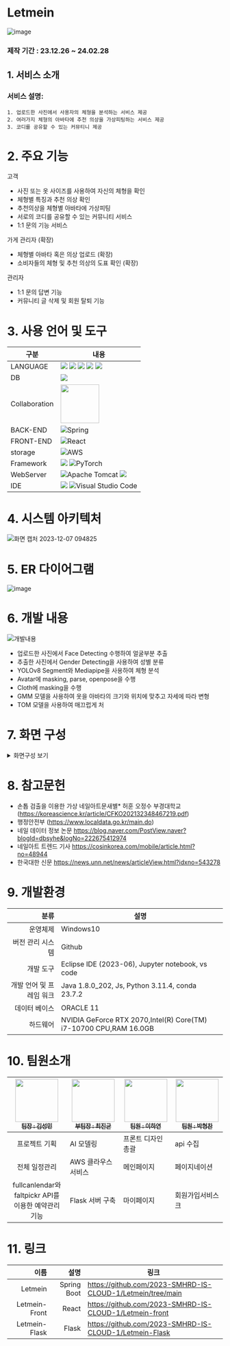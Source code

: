 # Letmein
![image](https://private-user-images.githubusercontent.com/123911778/310373079-9d6f2df8-5241-4118-bd39-bbd0adcf6fdb.png?jwt=eyJhbGciOiJIUzI1NiIsInR5cCI6IkpXVCJ9.eyJpc3MiOiJnaXRodWIuY29tIiwiYXVkIjoicmF3LmdpdGh1YnVzZXJjb250ZW50LmNvbSIsImtleSI6ImtleTUiLCJleHAiOjE3MDk3MDM2MTgsIm5iZiI6MTcwOTcwMzMxOCwicGF0aCI6Ii8xMjM5MTE3NzgvMzEwMzczMDc5LTlkNmYyZGY4LTUyNDEtNDExOC1iZDM5LWJiZDBhZGNmNmZkYi5wbmc_WC1BbXotQWxnb3JpdGhtPUFXUzQtSE1BQy1TSEEyNTYmWC1BbXotQ3JlZGVudGlhbD1BS0lBVkNPRFlMU0E1M1BRSzRaQSUyRjIwMjQwMzA2JTJGdXMtZWFzdC0xJTJGczMlMkZhd3M0X3JlcXVlc3QmWC1BbXotRGF0ZT0yMDI0MDMwNlQwNTM1MThaJlgtQW16LUV4cGlyZXM9MzAwJlgtQW16LVNpZ25hdHVyZT0zNDc1ODBlYWNjMDMyNGFlM2ZiOGE2ZDBmY2FhNDgwZTM3ZTgzNTFlOWQxZjliN2ZiMTFiNDYyMzcyNmQzOTA5JlgtQW16LVNpZ25lZEhlYWRlcnM9aG9zdCZhY3Rvcl9pZD0wJmtleV9pZD0wJnJlcG9faWQ9MCJ9.DgQ8048HdWjTkS46cIX73ILVESz-GkR0p9k4T4SHr10)


### 제작 기간 : 23.12.26 ~ 24.02.28

## 1. 서비스 소개

   ### 서비스 설명:


    1. 업로드한 사진에서 사용자의 체형을 분석하는 서비스 제공
    2. 여러가지 체형의 아바타에 추천 의상을 가상피팅하는 서비스 제공
    3. 코디를 공유할 수 있는 커뮤티니 제공

# 2. 주요 기능

고객
   - 사진 또는 옷 사이즈를 사용하여 자신의 체형을 확인
   - 체형별 특징과 추천 의상 확인
   - 추천의상을 체형별 아바타에 가상피팅
   - 서로의 코디를 공유할 수 있는 커뮤니티 서비스
   - 1:1 문의 기능 서비스


가게 관리자 (확장)
   - 체형별 아바타 혹은 의상 업로드 (확장)
   - 소비자들의 체형 및 추천 의상의 도표 확인 (확장)

관리자
   - 1:1 문의 답변 기능
   - 커뮤니티 글 삭제 및 회원 탈퇴 기능


# 3. 사용 언어 및 도구
| 구분         | 내용               |
|--------------|-------------------|
| LANGUAGE    | <img src="https://img.shields.io/badge/Java-ED8B00?style=for-the-badge&logo=openjdk&logoColor=white" /> <img src="https://img.shields.io/badge/Python-14354C?style=for-the-badge&logo=python&logoColor=white" /> <img src="https://img.shields.io/badge/HTML-239120?style=for-the-badge&logo=html5&logoColor=white" /> <img src="https://img.shields.io/badge/JavaScript-F7DF1E?style=for-the-badge&logo=JavaScript&logoColor=white" /> <img src="https://img.shields.io/badge/CSS-239120?style=for-the-badge&logo=css3&logoColor=white" /> |
| DB  | <img src="https://img.shields.io/badge/Oracle-F80000?style=for-the-badge&logo=oracle&logoColor=black" />|
| Collaboration |<img src="https://bookface-images.s3.amazonaws.com/logos/1f147b7526b12554a4ea7cd2312a694892459acc.png?1630010761" width="90"> |
| BACK-END  |  ![Spring](https://img.shields.io/badge/spring-%236DB33F.svg?style=for-the-badge&logo=spring&logoColor=white)|
| FRONT-END  | ![React](https://img.shields.io/badge/react-%2320232a.svg?style=for-the-badge&logo=react&logoColor=%2361DAFB)|
| storage   | ![AWS](https://img.shields.io/badge/AWS-%23FF9900.svg?style=for-the-badge&logo=amazon-aws&logoColor=white) |
| Framework | <img src="https://img.shields.io/badge/TensorFlow-FF6F00?style=for-the-badge&logo=tensorflow&logoColor=white" />  ![PyTorch](https://img.shields.io/badge/PyTorch-%23EE4C2C.svg?style=for-the-badge&logo=PyTorch&logoColor=white)  |
| WebServer    | ![Apache Tomcat](https://img.shields.io/badge/apache%20tomcat-%23F8DC75.svg?style=for-the-badge&logo=apache-tomcat&logoColor=black) <img src="https://img.shields.io/badge/Flask-000000?style=for-the-badge&logo=flask&logoColor=white" />   |
| IDE   | <img src="https://img.shields.io/badge/Eclipse-2C2255?style=for-the-badge&logo=eclipse&logoColor=white" /> ![Visual Studio Code](https://img.shields.io/badge/Visual%20Studio%20Code-0078d7.svg?style=for-the-badge&logo=visual-studio-code&logoColor=white)|



# 4. 시스템 아키텍처

![화면 캡처 2023-12-07 094825](https://private-user-images.githubusercontent.com/123911778/310373246-6dbacfd7-fc0f-4e7d-9cb6-34b12eb467b2.png?jwt=eyJhbGciOiJIUzI1NiIsInR5cCI6IkpXVCJ9.eyJpc3MiOiJnaXRodWIuY29tIiwiYXVkIjoicmF3LmdpdGh1YnVzZXJjb250ZW50LmNvbSIsImtleSI6ImtleTUiLCJleHAiOjE3MDk3MDM1MTIsIm5iZiI6MTcwOTcwMzIxMiwicGF0aCI6Ii8xMjM5MTE3NzgvMzEwMzczMjQ2LTZkYmFjZmQ3LWZjMGYtNGU3ZC05Y2I2LTM0YjEyZWI0NjdiMi5wbmc_WC1BbXotQWxnb3JpdGhtPUFXUzQtSE1BQy1TSEEyNTYmWC1BbXotQ3JlZGVudGlhbD1BS0lBVkNPRFlMU0E1M1BRSzRaQSUyRjIwMjQwMzA2JTJGdXMtZWFzdC0xJTJGczMlMkZhd3M0X3JlcXVlc3QmWC1BbXotRGF0ZT0yMDI0MDMwNlQwNTMzMzJaJlgtQW16LUV4cGlyZXM9MzAwJlgtQW16LVNpZ25hdHVyZT0yMmMyOGVhNDMyZmJmZjc3MTZmMDkxNDY4YWEyZGUxNjQxZGE2YzZmY2RmOTU0MTg3M2Y3MGRjOTcyMzdhOWIzJlgtQW16LVNpZ25lZEhlYWRlcnM9aG9zdCZhY3Rvcl9pZD0wJmtleV9pZD0wJnJlcG9faWQ9MCJ9.3H3wrPUNCayJbt1kP2Di9K-hpTyWoc76K8Re0EBmfDw)



# 5. ER 다이어그램

![image](https://private-user-images.githubusercontent.com/123911778/310373071-7ad2409c-7309-4c30-93e2-094589d994c4.png?jwt=eyJhbGciOiJIUzI1NiIsInR5cCI6IkpXVCJ9.eyJpc3MiOiJnaXRodWIuY29tIiwiYXVkIjoicmF3LmdpdGh1YnVzZXJjb250ZW50LmNvbSIsImtleSI6ImtleTUiLCJleHAiOjE3MDk3MDM1NDIsIm5iZiI6MTcwOTcwMzI0MiwicGF0aCI6Ii8xMjM5MTE3NzgvMzEwMzczMDcxLTdhZDI0MDljLTczMDktNGMzMC05M2UyLTA5NDU4OWQ5OTRjNC5wbmc_WC1BbXotQWxnb3JpdGhtPUFXUzQtSE1BQy1TSEEyNTYmWC1BbXotQ3JlZGVudGlhbD1BS0lBVkNPRFlMU0E1M1BRSzRaQSUyRjIwMjQwMzA2JTJGdXMtZWFzdC0xJTJGczMlMkZhd3M0X3JlcXVlc3QmWC1BbXotRGF0ZT0yMDI0MDMwNlQwNTM0MDJaJlgtQW16LUV4cGlyZXM9MzAwJlgtQW16LVNpZ25hdHVyZT0yZTU5ZTBhYThjOTdlMzQ1NzY5MjY3NTc0ZjMzOGMxYzVlODkzOWU4MThmYTI0MDViZWFkN2I5ZTQ4ZDkzM2E3JlgtQW16LVNpZ25lZEhlYWRlcnM9aG9zdCZhY3Rvcl9pZD0wJmtleV9pZD0wJnJlcG9faWQ9MCJ9.vGnFRcAXFmcsfx7H3ZI-Qo7g5YcB1tDS9wErjqAkUWQ)




# 6. 개발 내용
![개발내용](https://private-user-images.githubusercontent.com/123911778/310373076-870be38a-0c15-4ff3-8274-42b18053d1df.png?jwt=eyJhbGciOiJIUzI1NiIsInR5cCI6IkpXVCJ9.eyJpc3MiOiJnaXRodWIuY29tIiwiYXVkIjoicmF3LmdpdGh1YnVzZXJjb250ZW50LmNvbSIsImtleSI6ImtleTUiLCJleHAiOjE3MDk3MDM1NDIsIm5iZiI6MTcwOTcwMzI0MiwicGF0aCI6Ii8xMjM5MTE3NzgvMzEwMzczMDc2LTg3MGJlMzhhLTBjMTUtNGZmMy04Mjc0LTQyYjE4MDUzZDFkZi5wbmc_WC1BbXotQWxnb3JpdGhtPUFXUzQtSE1BQy1TSEEyNTYmWC1BbXotQ3JlZGVudGlhbD1BS0lBVkNPRFlMU0E1M1BRSzRaQSUyRjIwMjQwMzA2JTJGdXMtZWFzdC0xJTJGczMlMkZhd3M0X3JlcXVlc3QmWC1BbXotRGF0ZT0yMDI0MDMwNlQwNTM0MDJaJlgtQW16LUV4cGlyZXM9MzAwJlgtQW16LVNpZ25hdHVyZT00N2M2NWU0ZjEzZDZjMDdjMTQ4M2U5YjJhOWQ0OWZhYjAwN2Q3MjA2ODZiYzdhNzM1ZWI4MzIxM2VkYjE4NTgzJlgtQW16LVNpZ25lZEhlYWRlcnM9aG9zdCZhY3Rvcl9pZD0wJmtleV9pZD0wJnJlcG9faWQ9MCJ9.CsBWPPRjk1gSPlF0K5B2BH56NRDLTzhzgF2sBA5-wJs)

- 업로드한 사진에서 Face Detecting 수행하여 얼굴부분 추출
- 추출한 사진에서 Gender Detecting을 사용하여 성별 분류
- YOLOv8 Segment와 Mediapipe을 사용하여 체형 분석
- Avatar에 masking, parse, openpose을 수행
- Cloth에 masking을 수행
- GMM 모델을 사용하여 옷을 아바타의 크기와 위치에 맞추고 자세에 따라 변형
- TOM 모델을 사용하여 매끄럽게 처


# 7. 화면 구성

<details>
    <summary>화면구성 보기</summary>
<!-- summary 아래 한칸 공백 두고 내용 삽입 -->
   
   #### 메인 페이지 & 로그인 페이지
   ![1](https://private-user-images.githubusercontent.com/123911778/310374630-48e092a7-104c-45c3-a1a2-19343e89776e.png?jwt=eyJhbGciOiJIUzI1NiIsInR5cCI6IkpXVCJ9.eyJpc3MiOiJnaXRodWIuY29tIiwiYXVkIjoicmF3LmdpdGh1YnVzZXJjb250ZW50LmNvbSIsImtleSI6ImtleTUiLCJleHAiOjE3MDk3MDM5NDAsIm5iZiI6MTcwOTcwMzY0MCwicGF0aCI6Ii8xMjM5MTE3NzgvMzEwMzc0NjMwLTQ4ZTA5MmE3LTEwNGMtNDVjMy1hMWEyLTE5MzQzZTg5Nzc2ZS5wbmc_WC1BbXotQWxnb3JpdGhtPUFXUzQtSE1BQy1TSEEyNTYmWC1BbXotQ3JlZGVudGlhbD1BS0lBVkNPRFlMU0E1M1BRSzRaQSUyRjIwMjQwMzA2JTJGdXMtZWFzdC0xJTJGczMlMkZhd3M0X3JlcXVlc3QmWC1BbXotRGF0ZT0yMDI0MDMwNlQwNTQwNDBaJlgtQW16LUV4cGlyZXM9MzAwJlgtQW16LVNpZ25hdHVyZT1iYWFkZGEwZjM2NGJiMjZjZDAxYmIzMGUzZDE4MWRmOGM2MGQ5NDdlY2JkZTIwYTY0MWE1MTk4MzVlMDAyOGZjJlgtQW16LVNpZ25lZEhlYWRlcnM9aG9zdCZhY3Rvcl9pZD0wJmtleV9pZD0wJnJlcG9faWQ9MCJ9.38CQLDa1j81c4OdV5h72NiHmwEgx1DHkn_0zc4uKWTM)
   #### 체형 분석 페이지
   ![2](https://private-user-images.githubusercontent.com/123911778/310374630-48e092a7-104c-45c3-a1a2-19343e89776e.png?jwt=eyJhbGciOiJIUzI1NiIsInR5cCI6IkpXVCJ9.eyJpc3MiOiJnaXRodWIuY29tIiwiYXVkIjoicmF3LmdpdGh1YnVzZXJjb250ZW50LmNvbSIsImtleSI6ImtleTUiLCJleHAiOjE3MDk3MDM5NDAsIm5iZiI6MTcwOTcwMzY0MCwicGF0aCI6Ii8xMjM5MTE3NzgvMzEwMzc0NjMwLTQ4ZTA5MmE3LTEwNGMtNDVjMy1hMWEyLTE5MzQzZTg5Nzc2ZS5wbmc_WC1BbXotQWxnb3JpdGhtPUFXUzQtSE1BQy1TSEEyNTYmWC1BbXotQ3JlZGVudGlhbD1BS0lBVkNPRFlMU0E1M1BRSzRaQSUyRjIwMjQwMzA2JTJGdXMtZWFzdC0xJTJGczMlMkZhd3M0X3JlcXVlc3QmWC1BbXotRGF0ZT0yMDI0MDMwNlQwNTQwNDBaJlgtQW16LUV4cGlyZXM9MzAwJlgtQW16LVNpZ25hdHVyZT1iYWFkZGEwZjM2NGJiMjZjZDAxYmIzMGUzZDE4MWRmOGM2MGQ5NDdlY2JkZTIwYTY0MWE1MTk4MzVlMDAyOGZjJlgtQW16LVNpZ25lZEhlYWRlcnM9aG9zdCZhY3Rvcl9pZD0wJmtleV9pZD0wJnJlcG9faWQ9MCJ9.38CQLDa1j81c4OdV5h72NiHmwEgx1DHkn_0zc4uKWTM)
   ### 가상피팅 페이지 & 커뮤니티 페이지
   ![3](https://private-user-images.githubusercontent.com/123911778/310374631-24db9259-e153-4006-9eb3-ab21f5d3ece9.png?jwt=eyJhbGciOiJIUzI1NiIsInR5cCI6IkpXVCJ9.eyJpc3MiOiJnaXRodWIuY29tIiwiYXVkIjoicmF3LmdpdGh1YnVzZXJjb250ZW50LmNvbSIsImtleSI6ImtleTUiLCJleHAiOjE3MDk3MDM5NDAsIm5iZiI6MTcwOTcwMzY0MCwicGF0aCI6Ii8xMjM5MTE3NzgvMzEwMzc0NjMxLTI0ZGI5MjU5LWUxNTMtNDAwNi05ZWIzLWFiMjFmNWQzZWNlOS5wbmc_WC1BbXotQWxnb3JpdGhtPUFXUzQtSE1BQy1TSEEyNTYmWC1BbXotQ3JlZGVudGlhbD1BS0lBVkNPRFlMU0E1M1BRSzRaQSUyRjIwMjQwMzA2JTJGdXMtZWFzdC0xJTJGczMlMkZhd3M0X3JlcXVlc3QmWC1BbXotRGF0ZT0yMDI0MDMwNlQwNTQwNDBaJlgtQW16LUV4cGlyZXM9MzAwJlgtQW16LVNpZ25hdHVyZT1kZGMyZTNmNmVlNzU3YmNjNmFmODBiYWI0YmUyZjFjZWM4NDZmNGQ1MDc3ZGUyMGMzZmYzNDg5YzYzZTA1ZDBjJlgtQW16LVNpZ25lZEhlYWRlcnM9aG9zdCZhY3Rvcl9pZD0wJmtleV9pZD0wJnJlcG9faWQ9MCJ9.Sf5m0RBegzZxAcq48koupqup0ZJt-Si9H7OuGDTqfQw)


   
</details>


# 8. 참고문헌

- 손톱 검출을 이용한 가상 네일아트문새별* 허훈 오정수 부경대학교
(https://koreascience.kr/article/CFKO202132348467219.pdf)
- 행정안전부
(https://www.localdata.go.kr/main.do)
- 네일 데이터 정보 논문
https://blog.naver.com/PostView.naver?blogId=dbsyhe&logNo=222675412974
- 네일아트 트렌드 기사
https://cosinkorea.com/mobile/article.html?no=48944
- 한국대한 신문
https://news.unn.net/news/articleView.html?idxno=543278




# 9. 개발환경
|                     분류 | 설명                                                              |
|-------------------------:|-------------------------------------------------------------------|
| 운영체제                 | Windows10                                                         |
| 버전 관리 시스템         | Github                                                            |
| 개발 도구                | Eclipse IDE (2023-06), Jupyter notebook, vs code                  |
| 개발 언어 및 프레임 워크 | Java 1.8.0_202, Js, Python 3.11.4, conda 23.7.2                   |
| 데이터 베이스            | ORACLE 11                                                         |
| 하드웨어                 | NVIDIA GeForce RTX 2070,Intel(R) Core(TM) i7-10700 CPU,RAM 16.0GB |



# 10. 팀원소개
| <a href="https://github.com/kkksssmmmm"><img src="https://avatars.githubusercontent.com/u/105231826?v=4" width="100px;" height="100px;" alt=""/><br /><sub><b> 팀장 : 김성민</b></sub></a> | <a href="https://github.com/Jinkyun0328"><img src="https://avatars.githubusercontent.com/u/123911778?v=4" width="100px;" alt=""/><br /><sub><b> 부팀장 : 최진균</b></sub></a> | <a href="https://github.com/ggody2"><img src="https://avatars.githubusercontent.com/u/117277864?v=4" width="100px;" alt=""/><br /><sub><b> 팀원 : 이하연</b></sub></a> | <a href="https://github.com/phc1235"><img src="https://avatars.githubusercontent.com/u/142488051?v=4" width="100px;" alt=""/><br /><sub><b> 팀원 : 박형찬</b></sub></a> |
|:-------------------------------------------------------------------------------------------------------------------------------------------------------------------------------------------:|--------------------------------------------------------------------------------------------------------------------------|------------------------------------------------------------------------------------------|--------------------------------------------------------------------------------------------------------------------|
| 프로젝트 기획                                                                                                                                                                              | AI 모델링                                                                                                            | 프론트 디자인 총괄                                                                       | api 수집                                                                                                           | DB 관리                                                                                                               | 로그인서비스                                                                             |
| 전체 일정관리                                                                                                                                                                              | AWS 클라우스 서비스                                                                                                        | 메인페이지                                                                               | 페이지네이션                                                                                                       | 산출물 작성                                                                                                           | 데이터수집 및 전처리                                                                     |
| fullcanlendar와 faltpickr API를 <br>이용한 예약관리 기능                                                                                                                                       | Flask 서버 구축                                                                                                          | 마이페이지                                                                               | 회원가입서비스                                                                                크

# 11. 링크
|                     이름 | 설명                                                              | 링크                                                                |
|-------------------------:|-------------------------------------------------------------------:|-------------------------------------------------------------------|
| Letmein                  | Spring Boot  |      https://github.com/2023-SMHRD-IS-CLOUD-1/Letmein/tree/main                                                              |
| Letmein-Front            | React           |     https://github.com/2023-SMHRD-IS-CLOUD-1/Letmein-front                                                               |
| Letmein-Flask            | Flask            |    https://github.com/2023-SMHRD-IS-CLOUD-1/Letmein-Flask                                                               |







